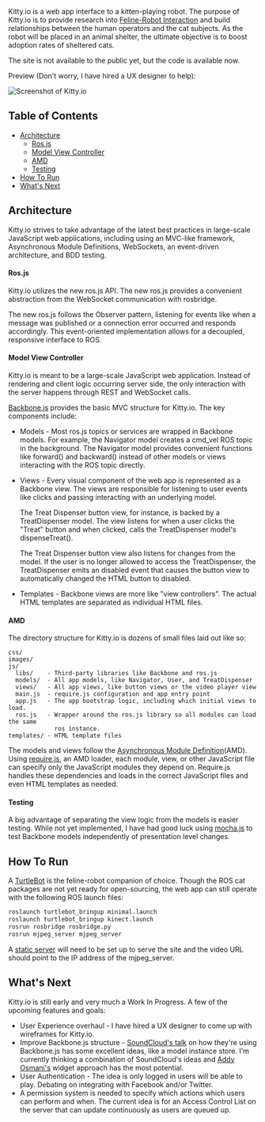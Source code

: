 Kitty.io is a web app interface to a kitten-playing robot. The purpose of
Kitty.io is to provide research into [Feline-Robot
Interaction](http://humanrobotinteraction.org/2013/) and build relationships
between the human operators and the cat subjects. As the robot will be placed in
an animal shelter, the ultimate objective is to boost adoption rates of
sheltered cats.

The site is not available to the public yet, but the code is available now.

Preview (Don't worry, I have hired a UX designer to help):

![Screenshot of Kitty.io](https://github.com/baalexander/kitty.io/raw/master/images/screenshot.png)

## Table of Contents

 * [Architecture](#architecture)
   * [Ros.js](#rosjs)
   * [Model View Controller](#model-view-controller)
   * [AMD](#amd)
   * [Testing](#testing)
 * [How To Run](#how-to-run)
 * [What's Next](#whats-next)

## Architecture

Kitty.io strives to take advantage of the latest best practices in large-scale
JavaScript web applications, including using an MVC-like framework, Asynchronous
Module Definitions, WebSockets, an event-driven architecture, and BDD testing.

#### Ros.js

Kitty.io utilizes the new ros.js API. The new ros.js provides a convenient
abstraction from the WebSocket communication with rosbridge.

The new ros.js follows the Observer pattern, listening for events like when a
message was published or a connection error occurred and responds accordingly.
This event-oriented implementation allows for a decoupled, responsive interface
to ROS.

#### Model View Controller

Kitty.io is meant to be a large-scale JavaScript web application. Instead of
rendering and client logic occurring server side, the only interaction with the
server happens through REST and WebSocket calls.

[Backbone.js](http://backbonejs.org/) provides the basic MVC structure for
Kitty.io. The key components include:

 * Models - Most ros.js topics or services are wrapped in Backbone models. For
   example, the Navigator model creates a cmd_vel ROS topic in the background.
   The Navigator model provides convenient functions like forward() and
   backward() instead of other models or views interacting with the ROS topic
   directly.

 * Views - Every visual component of the web app is represented as a Backbone
   view. The views are responsible for listening to user events like clicks and
   passing interacting with an underlying model.

   The Treat Dispenser button view, for instance, is backed by a TreatDispenser
   model. The view listens for when a user clicks the "Treat" button and when
   clicked, calls the TreatDispenser model's dispenseTreat().

   The Treat Dispenser button view also listens for changes from the model. If
   the user is no longer allowed to access the TreatDispenser, the
   TreatDispenser emits an disabled event that causes the button view to
   automatically changed the HTML button to disabled.

 * Templates - Backbone views are more like "view controllers". The actual HTML
   templates are separated as individual HTML files.

#### AMD

The directory structure for Kitty.io is dozens of small files laid out like so:

```
css/
images/
js/
  libs/    - Third-party libraries like Backbone and ros.js
  models/  - All app models, like Navigator, User, and TreatDispenser
  views/   - All app views, like button views or the video player view
  main.js  - require.js configuration and app entry point
  app.js   - The app bootstrap logic, including which initial views to load.
  ros.js   - Wrapper around the ros.js library so all modules can load the same
             ros instance.
templates/ - HTML template files
```

The models and views follow the [Asynchronous Module
Definition](http://requirejs.org/docs/whyamd.html#amd)(AMD). Using
[require.js](http://requirejs.org/), an AMD loader, each module, view, or other
JavaScript file can specify only the JavaScript modules they depend on.
Require.js handles these dependencies and loads in the correct JavaScript files
and even HTML templates as needed.

#### Testing

A big advantage of separating the view logic from the models is easier testing.
While not yet implemented, I have had good luck using
[mocha.js](http://visionmedia.github.com/mocha/) to test Backbone models
independently of presentation level changes.

## How To Run

A [TurtleBot](http://ros.org/wiki/Robots/TurtleBot) is the feline-robot
companion of choice. Though the ROS cat packages are not yet ready for
open-sourcing, the web app can still operate with the following ROS launch
files:

```bash
roslaunch turtlebot_bringup minimal.launch
roslaunch turtlebot_bringup kinect.launch
rosrun rosbridge rosbridge.py
rosrun mjpeg_server mjpeg_server
```

A [static server](https://gist.github.com/3037480) will need to be set up to
serve the site and the video URL should point to the IP address of the
mjpeg_server.

## What's Next

Kitty.io is still early and very much a Work In Progress. A few of the upcoming
features and goals:

 * User Experience overhaul - I have hired a UX designer to come up with
   wireframes for Kitty.io.
 * Improve Backbone.js structure - [SoundCloud's
   talk](http://backstage.soundcloud.com/2012/06/building-the-next-soundcloud/)
   on how they're using Backbone.js has some excellent ideas, like a model
   instance store. I'm currently thinking a combination of SoundCloud's ideas
   and [Addy Osmani's](http://addyosmani.com/largescalejavascript/) widget
   approach has the most potential.
 * User Authentication - The idea is only logged in users will be able to play.
   Debating on integrating with Facebook and/or Twitter.
 * A permission system is needed to specify which actions which users can
   perform and when. The current idea is for an Access Control List on the
   server that can update continuously as users are queued up.

